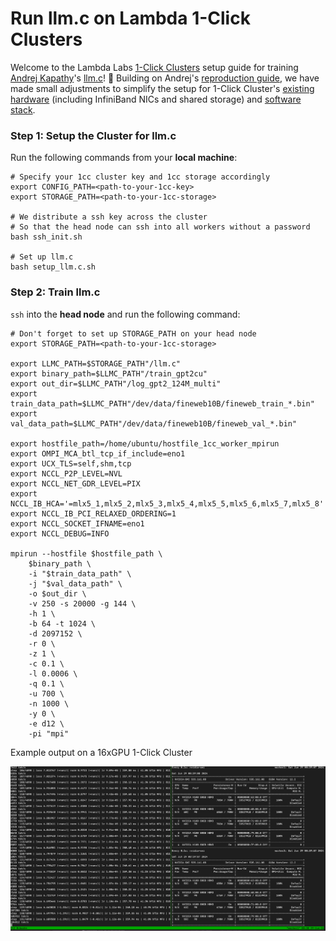 # Run llm.c on Lambda 1-Click Clusters

Welcome to the Lambda Labs [1-Click Clusters](https://lambdalabs.com/service/gpu-cloud/1-click-clusters) setup guide for training [Andrej Kapathy](https://twitter.com/karpathy)'s [llm.c](https://github.com/karpathy/llm.c)! 🚀 Building on Andrej's [reproduction guide](https://github.com/karpathy/llm.c/discussions/481), we have made small adjustments to simplify the setup for 1-Click Cluster's [existing hardware](https://lambdalabs.com/blog/introducing-lambda-1-click-clusters-a-new-way-to-train-large-ai-models) (including InfiniBand NICs and shared storage) and [software stack](https://lambdalabs.com/lambda-stack-deep-learning-software).


### Step 1: Setup the Cluster for llm.c  

Run the following commands from your __local machine__:
```
# Specify your 1cc cluster key and 1cc storage accordingly
export CONFIG_PATH=<path-to-your-1cc-key>
export STORAGE_PATH=<path-to-your-1cc-storage>

# We distribute a ssh key across the cluster
# So that the head node can ssh into all workers without a password
bash ssh_init.sh

# Set up llm.c
bash setup_llm.c.sh
```

### Step 2: Train llm.c

`ssh` into the __head node__ and run the following command:

```
# Don't forget to set up STORAGE_PATH on your head node
export STORAGE_PATH=<path-to-your-1cc-storage>

export LLMC_PATH=$STORAGE_PATH"/llm.c"
export binary_path=$LLMC_PATH"/train_gpt2cu"
export out_dir=$LLMC_PATH"/log_gpt2_124M_multi"
export train_data_path=$LLMC_PATH"/dev/data/fineweb10B/fineweb_train_*.bin"
export val_data_path=$LLMC_PATH"/dev/data/fineweb10B/fineweb_val_*.bin"

export hostfile_path=/home/ubuntu/hostfile_1cc_worker_mpirun
export OMPI_MCA_btl_tcp_if_include=eno1
export UCX_TLS=self,shm,tcp
export NCCL_P2P_LEVEL=NVL
export NCCL_NET_GDR_LEVEL=PIX
export NCCL_IB_HCA='=mlx5_1,mlx5_2,mlx5_3,mlx5_4,mlx5_5,mlx5_6,mlx5_7,mlx5_8'
export NCCL_IB_PCI_RELAXED_ORDERING=1
export NCCL_SOCKET_IFNAME=eno1
export NCCL_DEBUG=INFO

mpirun --hostfile $hostfile_path \
    $binary_path \
    -i "$train_data_path" \
    -j "$val_data_path" \
    -o $out_dir \
    -v 250 -s 20000 -g 144 \
    -h 1 \
    -b 64 -t 1024 \
    -d 2097152 \
    -r 0 \
    -z 1 \
    -c 0.1 \
    -l 0.0006 \
    -q 0.1 \
    -u 700 \
    -n 1000 \
    -y 0 \
    -e d12 \
    -pi "mpi"
```

Example output on a 16xGPU 1-Click Cluster

![llm.c on 1cc](llmc1cc.png)
